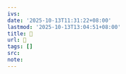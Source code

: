 ```yaml
---
ivs:
date: '2025-10-13T11:31:22+08:00'
lastmod: '2025-10-13T13:04:51+08:00'
title: 󰩊
url: 󰩊
tags: []
src:
note:
---
```

